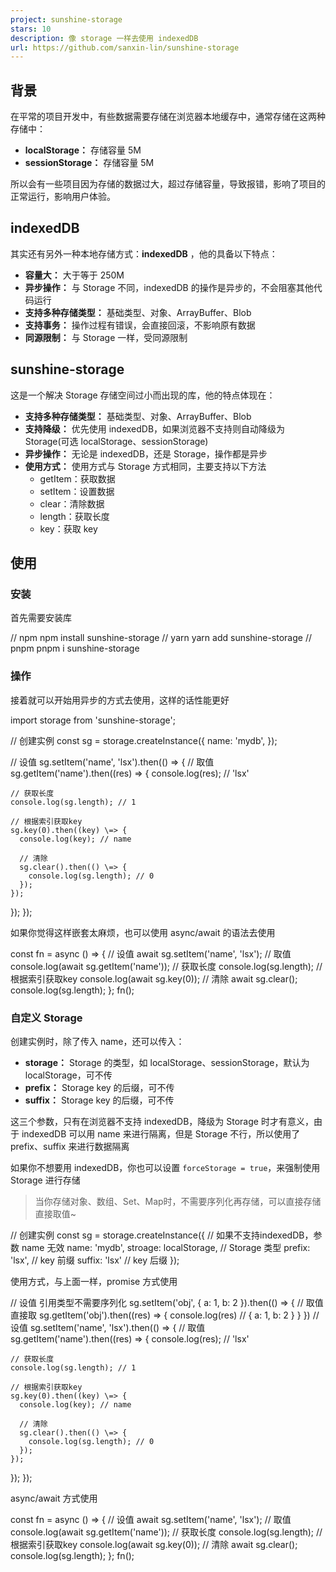 ```yaml
---
project: sunshine-storage
stars: 10
description: 像 storage 一样去使用 indexedDB
url: https://github.com/sanxin-lin/sunshine-storage
---
```


背景
--

在平常的项目开发中，有些数据需要存储在浏览器本地缓存中，通常存储在这两种存储中：

-   **localStorage：** 存储容量 5M
-   **sessionStorage：** 存储容量 5M

所以会有一些项目因为存储的数据过大，超过存储容量，导致报错，影响了项目的正常运行，影响用户体验。

indexedDB
---------

其实还有另外一种本地存储方式：**indexedDB** ，他的具备以下特点：

-   **容量大：** 大于等于 250M
-   **异步操作：** 与 Storage 不同，indexedDB 的操作是异步的，不会阻塞其他代码运行
-   **支持多种存储类型：** 基础类型、对象、ArrayBuffer、Blob
-   **支持事务：** 操作过程有错误，会直接回滚，不影响原有数据
-   **同源限制：** 与 Storage 一样，受同源限制

sunshine-storage
----------------

这是一个解决 Storage 存储空间过小而出现的库，他的特点体现在：

-   **支持多种存储类型：** 基础类型、对象、ArrayBuffer、Blob
-   **支持降级：** 优先使用 indexedDB，如果浏览器不支持则自动降级为 Storage(可选 localStorage、sessionStorage)
-   **异步操作：** 无论是 indexedDB，还是 Storage，操作都是异步
-   **使用方式：** 使用方式与 Storage 方式相同，主要支持以下方法
    -   getItem：获取数据
    -   setItem：设置数据
    -   clear：清除数据
    -   length：获取长度
    -   key：获取 key

使用
--

### 安装

首先需要安装库

// npm
npm install sunshine\-storage
// yarn
yarn add sunshine\-storage
// pnpm
pnpm i sunshine\-storage

### 操作

接着就可以开始用异步的方式去使用，这样的话性能更好

import storage from 'sunshine-storage';

// 创建实例
const sg \= storage.createInstance({
  name: 'mydb',
});

// 设值
sg.setItem('name', 'lsx').then(() \=> {
  // 取值
  sg.getItem('name').then((res) \=> {
    console.log(res); // 'lsx'

    // 获取长度
    console.log(sg.length); // 1

    // 根据索引获取key
    sg.key(0).then((key) \=> {
      console.log(key); // name

      // 清除
      sg.clear().then(() \=> {
        console.log(sg.length); // 0
      });
    });
  });
});

如果你觉得这样嵌套太麻烦，也可以使用 async/await 的语法去使用

const fn \= async () \=> {
  // 设值
  await sg.setItem('name', 'lsx');
  // 取值
  console.log(await sg.getItem('name'));
  // 获取长度
  console.log(sg.length);
  // 根据索引获取key
  console.log(await sg.key(0));
  // 清除
  await sg.clear();
  console.log(sg.length);
};
fn();

### 自定义 Storage

创建实例时，除了传入 name，还可以传入：

-   **storage：** Storage 的类型，如 localStorage、sessionStorage，默认为 localStorage，可不传
-   **prefix：** Storage key 的后缀，可不传
-   **suffix：** Storage key 的后缀，可不传

这三个参数，只有在浏览器不支持 indexedDB，降级为 Storage 时才有意义，由于 indexedDB 可以用 name 来进行隔离，但是 Storage 不行，所以使用了 prefix、suffix 来进行数据隔离

如果你不想要用 indexedDB，你也可以设置 `forceStorage = true`，来强制使用 Storage 进行存储

> 当你存储对象、数组、Set、Map时，不需要序列化再存储，可以直接存储直接取值~

// 创建实例
const sg \= storage.createInstance({
  // 如果不支持indexedDB，参数 name 无效
  name: 'mydb',
  stroage: localStorage, // Storage 类型
  prefix: 'lsx', // key 前缀
  suffix: 'lsx' // key 后缀
});

使用方式，与上面一样，promise 方式使用

// 设值 引用类型不需要序列化
sg.setItem('obj', { a: 1, b: 2 }).then(() \=> {
  // 取值 直接取
  sg.getItem('obj').then((res) \=> {
    console.log(res) // { a: 1, b: 2 }
  }
})
// 设值
sg.setItem('name', 'lsx').then(() \=> {
  // 取值
  sg.getItem('name').then((res) \=> {
    console.log(res); // 'lsx'

    // 获取长度
    console.log(sg.length); // 1

    // 根据索引获取key
    sg.key(0).then((key) \=> {
      console.log(key); // name

      // 清除
      sg.clear().then(() \=> {
        console.log(sg.length); // 0
      });
    });
  });
});

async/await 方式使用

const fn \= async () \=> {
  // 设值
  await sg.setItem('name', 'lsx');
  // 取值
  console.log(await sg.getItem('name'));
  // 获取长度
  console.log(sg.length);
  // 根据索引获取key
  console.log(await sg.key(0));
  // 清除
  await sg.clear();
  console.log(sg.length);
};
fn();

